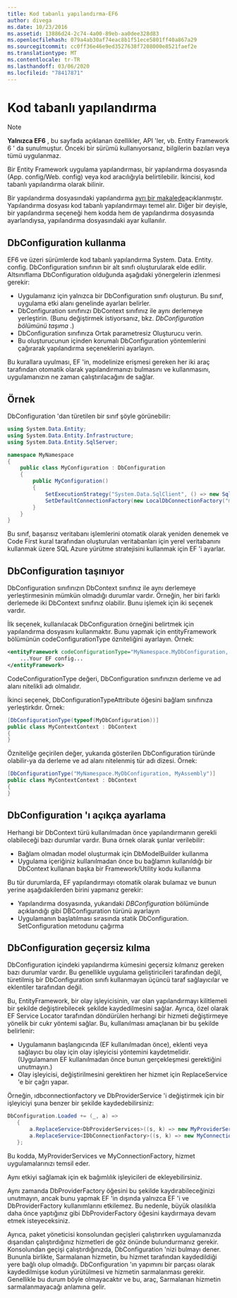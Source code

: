 ```yaml
---
title: Kod tabanlı yapılandırma-EF6
author: divega
ms.date: 10/23/2016
ms.assetid: 13886d24-2c74-4a00-89eb-aa0dee328d83
ms.openlocfilehash: 079a4ab30af74eac8b1f51ece5801ff40a867a29
ms.sourcegitcommit: cc0ff36e46e9ed3527638f7208000e8521faef2e
ms.translationtype: MT
ms.contentlocale: tr-TR
ms.lasthandoff: 03/06/2020
ms.locfileid: "78417871"
---
```

# <a name="code-based-configuration"></a>Kod tabanlı yapılandırma
> [!NOTE]
> **Yalnızca EF6** , bu sayfada açıklanan özellikler, API 'ler, vb. Entity Framework 6 ' da sunulmuştur. Önceki bir sürümü kullanıyorsanız, bilgilerin bazıları veya tümü uygulanmaz.  

Bir Entity Framework uygulama yapılandırması, bir yapılandırma dosyasında (App. config/Web. config) veya kod aracılığıyla belirtilebilir. İkincisi, kod tabanlı yapılandırma olarak bilinir.  

Bir yapılandırma dosyasındaki yapılandırma [ayrı bir makalede](config-file.md)açıklanmıştır. Yapılandırma dosyası kod tabanlı yapılandırmayı temel alır. Diğer bir deyişle, bir yapılandırma seçeneği hem kodda hem de yapılandırma dosyasında ayarlandıysa, yapılandırma dosyasındaki ayar kullanılır.  

## <a name="using-dbconfiguration"></a>DbConfiguration kullanma  

EF6 ve üzeri sürümlerde kod tabanlı yapılandırma System. Data. Entity. config. DbConfiguration sınıfının bir alt sınıfı oluşturularak elde edilir. Altsınıflama DbConfiguration olduğunda aşağıdaki yönergelerin izlenmesi gerekir:  

- Uygulamanız için yalnızca bir DbConfiguration sınıfı oluşturun. Bu sınıf, uygulama etki alanı genelinde ayarları belirler.  
- DbConfiguration sınıfınızı DbContext sınıfınız ile aynı derlemeye yerleştirin. (Bunu değiştirmek istiyorsanız, bkz. *DbConfiguration bölümünü taşıma* .)  
- DbConfiguration sınıfınıza Ortak parametresiz Oluşturucu verin.  
- Bu oluşturucunun içinden korumalı DbConfiguration yöntemlerini çağırarak yapılandırma seçeneklerini ayarlayın.  

Bu kurallara uyulması, EF 'in, modelinize erişmesi gereken her iki araç tarafından otomatik olarak yapılandırmanızı bulmasını ve kullanmasını, uygulamanızın ne zaman çalıştırılacağını de sağlar.  

## <a name="example"></a>Örnek  

DbConfiguration 'dan türetilen bir sınıf şöyle görünebilir:  

``` csharp
using System.Data.Entity;
using System.Data.Entity.Infrastructure;
using System.Data.Entity.SqlServer;

namespace MyNamespace
{
    public class MyConfiguration : DbConfiguration
    {
        public MyConfiguration()
        {
            SetExecutionStrategy("System.Data.SqlClient", () => new SqlAzureExecutionStrategy());
            SetDefaultConnectionFactory(new LocalDbConnectionFactory("mssqllocaldb"));
        }
    }
}
```  

Bu sınıf, başarısız veritabanı işlemlerini otomatik olarak yeniden denemek ve Code First kural tarafından oluşturulan veritabanları için yerel veritabanını kullanmak üzere SQL Azure yürütme stratejisini kullanmak için EF 'i ayarlar.  

## <a name="moving-dbconfiguration"></a>DbConfiguration taşınıyor  

DbConfiguration sınıfınızın DbContext sınıfınız ile aynı derlemeye yerleştirmesinin mümkün olmadığı durumlar vardır. Örneğin, her biri farklı derlemede iki DbContext sınıfınız olabilir. Bunu işlemek için iki seçenek vardır.  

İlk seçenek, kullanılacak DbConfiguration örneğini belirtmek için yapılandırma dosyasını kullanmaktır. Bunu yapmak için entityFramework bölümünün codeConfigurationType özniteliğini ayarlayın. Örnek:  

``` xml
<entityFramework codeConfigurationType="MyNamespace.MyDbConfiguration, MyAssembly">
    ...Your EF config...
</entityFramework>
```  

CodeConfigurationType değeri, DbConfiguration sınıfınızın derleme ve ad alanı nitelikli adı olmalıdır.  

İkinci seçenek, DbConfigurationTypeAttribute öğesini bağlam sınıfınıza yerleştirkdır. Örnek:  

``` csharp  
[DbConfigurationType(typeof(MyDbConfiguration))]
public class MyContextContext : DbContext
{
}
```  

Özniteliğe geçirilen değer, yukarıda gösterilen DbConfiguration türünde olabilir-ya da derleme ve ad alanı nitelenmiş tür adı dizesi. Örnek:  

``` csharp
[DbConfigurationType("MyNamespace.MyDbConfiguration, MyAssembly")]
public class MyContextContext : DbContext
{
}
```  

## <a name="setting-dbconfiguration-explicitly"></a>DbConfiguration 'ı açıkça ayarlama  

Herhangi bir DbContext türü kullanılmadan önce yapılandırmanın gerekli olabileceği bazı durumlar vardır. Buna örnek olarak şunlar verilebilir:  

- Bağlam olmadan model oluşturmak için DbModelBuilder kullanma  
- Uygulama içeriğiniz kullanılmadan önce bu bağlamın kullanıldığı bir DbContext kullanan başka bir Framework/Utility kodu kullanma  

Bu tür durumlarda, EF yapılandırmayı otomatik olarak bulamaz ve bunun yerine aşağıdakilerden birini yapmanız gerekir:  

- Yapılandırma dosyasında, yukarıdaki *DBConfiguration* bölümünde açıklandığı gibi DBConfiguration türünü ayarlayın
- Uygulamanın başlatılması sırasında statik DbConfiguration. SetConfiguration metodunu çağırma  

## <a name="overriding-dbconfiguration"></a>DbConfiguration geçersiz kılma  

DbConfiguration içindeki yapılandırma kümesini geçersiz kılmanız gereken bazı durumlar vardır. Bu genellikle uygulama geliştiricileri tarafından değil, türetilmiş bir DbConfiguration sınıfı kullanmayan üçüncü taraf sağlayıcılar ve eklentiler tarafından değil.  

Bu, EntityFramework, bir olay işleyicisinin, var olan yapılandırmayı kilitlemeli bir şekilde değiştirebilecek şekilde kaydedilmesini sağlar.  Ayrıca, özel olarak EF Service Locator tarafından döndürülen herhangi bir hizmeti değiştirmeye yönelik bir cukr yöntemi sağlar. Bu, kullanılması amaçlanan bir bu şekilde belirlenir:  

- Uygulamanın başlangıcında (EF kullanılmadan önce), eklenti veya sağlayıcı bu olay için olay işleyicisi yöntemini kaydetmelidir. (Uygulamanın EF kullanılmadan önce bunun gerçekleşmesi gerektiğini unutmayın.)  
- Olay işleyicisi, değiştirilmesini gerektiren her hizmet için ReplaceService 'e bir çağrı yapar.  

Örneğin, ıdbconnectionfactory ve DbProviderService 'i değiştirmek için bir işleyiciyi şuna benzer bir şekilde kaydedebilirsiniz:  

``` csharp
DbConfiguration.Loaded += (_, a) =>
   {
       a.ReplaceService<DbProviderServices>((s, k) => new MyProviderServices(s));
       a.ReplaceService<IDbConnectionFactory>((s, k) => new MyConnectionFactory(s));
   };
```  

Bu kodda, MyProviderServices ve MyConnectionFactory, hizmet uygulamalarınızı temsil eder.  

Aynı etkiyi sağlamak için ek bağımlılık işleyicileri de ekleyebilirsiniz.  

Aynı zamanda DbProviderFactory öğesini bu şekilde kaydırabileceğinizi unutmayın, ancak bunu yapmak EF 'in dışında yalnızca EF 'i ve DbProviderFactory kullanımlarını etkilemez. Bu nedenle, büyük olasılıkla daha önce yaptığınız gibi DbProviderFactory öğesini kaydırmaya devam etmek isteyeceksiniz.  

Ayrıca, paket yöneticisi konsolundan geçişleri çalıştırırken uygulamanızda dışarıdan çalıştırdığınız hizmetleri de göz önünde bulundurmanız gerekir. Konsolundan geçişi çalıştırdığınızda, DbConfiguration 'nizi bulmayı dener. Bununla birlikte, Sarmalanan hizmetin, bu hizmet tarafından kaydedildiği yere bağlı olup olmadığı. DbConfiguration 'ın yapımını bir parçası olarak kaydedilmişse kodun yürütülmesi ve hizmetin sarmalanması gerekir. Genellikle bu durum böyle olmayacaktır ve bu, araç, Sarmalanan hizmetin sarmalanmayacağı anlamına gelir.  

